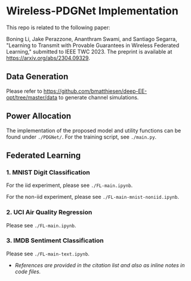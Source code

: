 # Wireless-PDGNet Implementation

This repo is related to the following paper:

Boning Li, Jake Perazzone, Ananthram Swami, and Santiago Segarra, "Learning to Transmit with Provable Guarantees in Wireless Federated Learning," submitted to IEEE TWC 2023. The preprint is available at https://arxiv.org/abs/2304.09329.

## Data Generation

Please refer to https://github.com/bmatthiesen/deep-EE-opt/tree/master/data to generate channel simulations. 

## Power Allocation

The implementation of the proposed model and utility functions can be found under `./PDGNet/`. 
For the training script, see `./main.py`. 

## Federated Learning

### 1. MNIST Digit Classification

For the iid experiment, please see `./FL-main.ipynb`.

For the non-iid experiment, please see `./FL-main-mnist-noniid.ipynb`.

### 2. UCI Air Quality Regression

Please see `./FL-main.ipynb`.

### 3. IMDB Sentiment Classification

Please see `./FL-main-text.ipynb`.

* _References are provided in the citation list and also as inline notes in code files._

